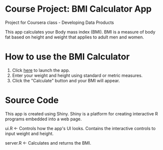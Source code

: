 Course Project: BMI Calculator App
==================================

Project for Coursera class - Developing Data Products

This app calculates your Body mass index (BMI). BMI is a measure of body fat based on height and weight that applies to adult men and women.

How to use the BMI Calculator
=============================

1. Click [here](https://takwaiwong.shinyapps.io/CourseProject) to launch the app.
2. Enter your weight and height using standard or metric measures.
3. Click the "Calculate" button and your BMI will appear.

Source Code
===========
This app is created using Shiny. Shiny is a platform for creating interactive R programs embedded into a web page.

ui.R <- Controls how the app's UI looks. Contains the interactive controls to input weight and height.

server.R <- Calculates and returns the BMI.